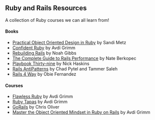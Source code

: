 ## Ruby and Rails Resources

A collection of Ruby courses we can all learn from!

#### Books

- [Practical Object Oriented Design in Ruby](https://www.amazon.com/Practical-Object-Oriented-Design-Ruby-Addison-Wesley/dp/0321721330) by Sandi Metz
- [Confident Ruby](https://www.amazon.com/Confident-Ruby-Patterns-Joyful-Coding-ebook/dp/B00ETE0D2S) by Avdi Grimm
- [Rebuilding Rails](https://rebuilding-rails.com/) by Noah Gibbs
- [The Complete Guide to Rails Performance](https://www.railsspeed.com/) by Nate Berkopec
- [Playbook Thirty-nine](https://playbookthirtynine.com/p/home) by Nick Haskins
- [Rails AntiPatterns](https://www.amazon.com/Rails-AntiPatterns-Refactoring-Addison-Wesley-Professional/dp/0321604814) by Chad Pytel and Tammer Saleh
- [Rails 4 Way](https://www.amazon.com/Rails-Way-Addison-Wesley-Professional-Ruby/dp/0321944275) by Obie Fernandez

#### Courses

- [Flawless Ruby](https://learn.avdi.codes/courses/flawless-ruby/) by Avdi Grimm
- [Ruby Tapas](https://www.rubytapas.com/) by Avdi Grimm
- [GoRails](https://gorails.com/) by Chris Oliver
- [Master the Object Oriented Mindset in Ruby on Rails](https://avdi.codes/moom/) by Avdi Grimm
